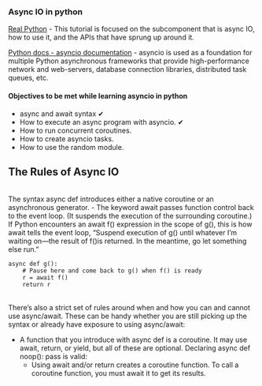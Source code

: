 ### Async IO in python

[Real Python](https://realpython.com/async-io-python/) - This tutorial is focused on the subcomponent that is async IO, how to use it, and the APIs that have sprung up around it.

[Python docs - asyncio documentation](https://docs.python.org/3/library/asyncio.html) - asyncio is used as a foundation for multiple Python asynchronous frameworks that provide high-performance network and web-servers, database connection libraries, distributed task queues, etc.

#### Objectives to be met while learning asyncio in python
- async and await syntax ✔︎
- How to execute an async program with asyncio. ✔︎
- How to run concurrent coroutines.
- How to create asyncio tasks.
- How to use the random module.


## The Rules of Async IO
<br>
The syntax async def introduces either a native coroutine or an asynchronous generator.
- The keyword await passes function control back to the event loop. (It suspends the execution of the surrounding coroutine.) If Python encounters an await f() expression in the scope of g(), this is how await tells the event loop, “Suspend execution of g() until whatever I’m waiting on—the result of f()is returned. In the meantime, go let something else run.”

```
async def g():
    # Pause here and come back to g() when f() is ready
    r = await f()
    return r
```
<br>
There’s also a strict set of rules around when and how you can and cannot use async/await. These can be handy whether you are still picking up the syntax or already have exposure to using async/await:

- A function that you introduce with async def is a coroutine. It may use await, return, or yield, but all of these are optional. Declaring async def noop(): pass is valid:
  - Using await and/or return creates a coroutine function. To call a coroutine function, you must await it to get its results.

